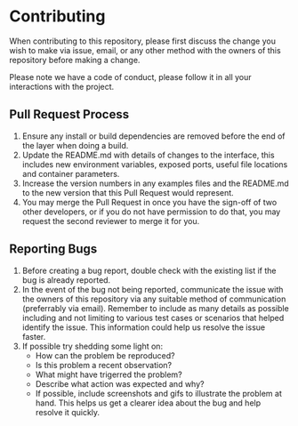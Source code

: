 # Contributing

When contributing to this repository, please first discuss the change you wish to make via issue,
email, or any other method with the owners of this repository before making a change. 

Please note we have a code of conduct, please follow it in all your interactions with the project.

## Pull Request Process

1. Ensure any install or build dependencies are removed before the end of the layer when doing a 
   build.
2. Update the README.md with details of changes to the interface, this includes new environment 
   variables, exposed ports, useful file locations and container parameters.
3. Increase the version numbers in any examples files and the README.md to the new version that this
   Pull Request would represent. 
4. You may merge the Pull Request in once you have the sign-off of two other developers, or if you 
   do not have permission to do that, you may request the second reviewer to merge it for you.
   
## Reporting Bugs

1. Before creating a bug report, double check with the existing list if the bug is already reported.
2. In the event of the bug not being reported, communicate the issue with the owners of this repository via any suitable method of communication (preferrably via email). Remember    to include as many details as possible including and not limiting to various test cases or scenarios that helped identify the issue. This information could help us resolve the    issue faster.
3. If possible try shedding some light on:
   * How can the problem be reproduced?
   * Is this problem a recent observation?
   * What might have trigerred the problem?
   * Describe what action was expected and why?
   * If possible, include screenshots and gifs to illustrate the problem at hand. This helps us get a clearer idea about the bug and help resolve it quickly.

